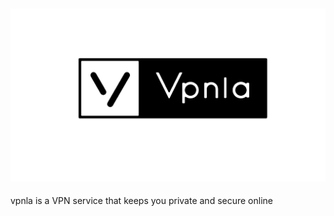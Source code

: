## ![vpnla](https://github.com/lithika-damnod/vpnla/blob/master/logo/vpnla-logo-transparent.png)
vpnla is a VPN service that keeps you private and secure online
